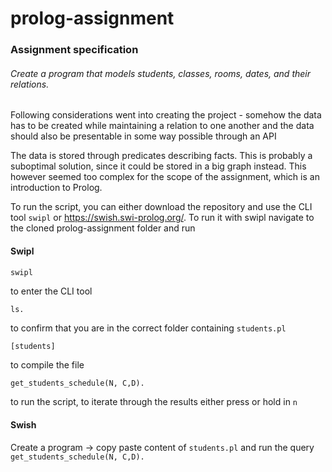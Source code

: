 # prolog-assignment

### Assignment specification
###### Create a program that models students, classes, rooms, dates, and their relations.

Following considerations went into creating the project - somehow the data has to be created while maintaining a relation to one another and the data should also be presentable in some way possible through an API 

The data is stored through predicates describing facts. This is probably a suboptimal solution, since it could be stored in a big graph instead. This however seemed too complex for the scope of the assignment, which is an introduction to Prolog.

To run the script, you can either download the repository and use the CLI tool ``swipl`` or <https://swish.swi-prolog.org/>. 
To run it with swipl navigate to the cloned prolog-assignment folder and run 

#### Swipl 
```bash
swipl
```
to enter the CLI tool
```
ls.
```
to confirm that you are in the correct folder containing ``students.pl`` 
```
[students]
```
to compile the file
```
get_students_schedule(N, C,D).
```
to run the script, to iterate through the results either press or hold in ``n``

#### Swish

Create a program -> copy paste content of ``students.pl`` and run the query ``get_students_schedule(N, C,D).`` 
